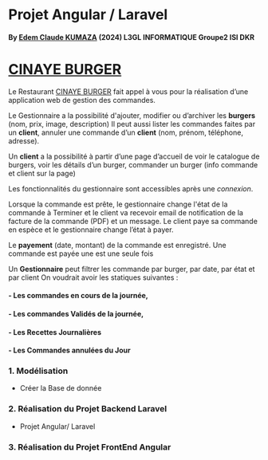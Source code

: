 # Projet Angular / Laravel
#### By [Edem Claude KUMAZA](https://github.com/edemClaude) (2024) L3GL INFORMATIQUE Groupe2 ISI DKR

# [CINAYE BURGER](https://cinaye-burger.herokuapp.com/)


Le Restaurant [CINAYE BURGER]() fait appel à vous pour la réalisation d’une
application web de gestion des commandes.

Le Gestionnaire a la possibilité d'ajouter, modifier ou d’archiver les
**burgers** (nom, prix, image, description)
Il peut aussi lister les commandes faites par un **client**, annuler une commande d’un
**client** (nom, prénom, téléphone, adresse).

Un **client** a la possibilité à partir d’une page d’accueil de voir le
catalogue de burgers, voir les détails d’un burger, commander un burger (info commande et client sur la page)

Les fonctionnalités du gestionnaire sont accessibles après une _connexion_.

Lorsque la commande est prête, le gestionnaire change l'état de la commande à Terminer et le client va
recevoir email de notification de la facture de la commande (PDF) et un message.
Le client paye sa commande en espèce et le gestionnaire change l’état à payer.

Le **payement** (date, montant) de la commande est enregistré.
Une commande est payée une est une seule fois

Un **Gestionnaire** peut filtrer les commande par burger, par
date, par état et par client
On voudrait avoir les statiques suivantes :

#### - Les commandes en cours de la journée,
#### - Les commandes Validés de la journée,
#### - Les Recettes Journalières
#### - Les Commandes annulées du Jour

### 1. Modélisation
   - Créer la Base de donnée
### 2. Réalisation du Projet Backend Laravel
   - Projet Angular/ Laravel
### 3. Réalisation du Projet FrontEnd Angular

